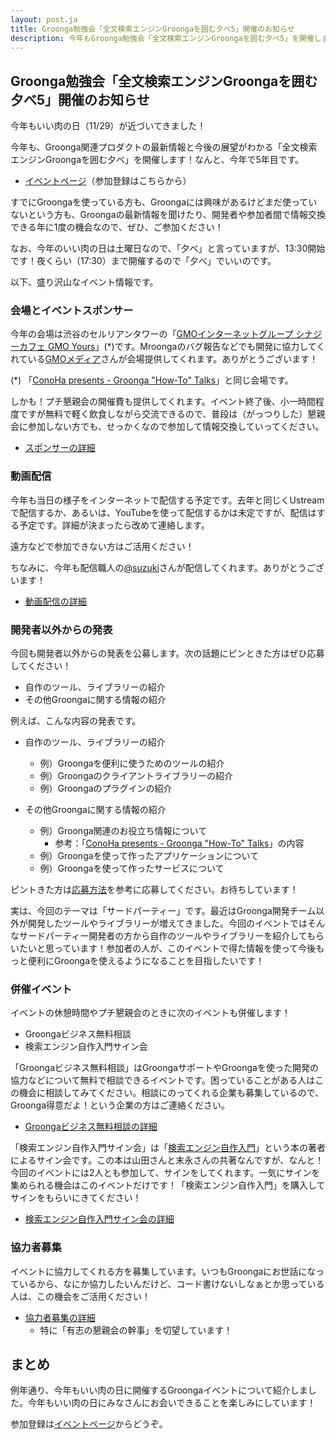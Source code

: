 ```yaml
---
layout: post.ja
title: Groonga勉強会「全文検索エンジンGroongaを囲む夕べ5」開催のお知らせ
description: 今年もGroonga勉強会「全文検索エンジンGroongaを囲む夕べ5」を開催します！
---
```

## Groonga勉強会「全文検索エンジンGroongaを囲む夕べ5」開催のお知らせ

今年もいい肉の日（11/29）が近づいてきました！

今年も、Groonga関連プロダクトの最新情報と今後の展望がわかる「全文検索エンジンGroongaを囲む夕べ」を開催します！なんと、今年で5年目です。

  * [イベントページ](http://groonga.doorkeeper.jp/events/15816)（参加登録はこちらから）

すでにGroongaを使っている方も、Groongaには興味があるけどまだ使っていないという方も、Groongaの最新情報を聞けたり、開発者や参加者間で情報交換できる年に1度の機会なので、ぜひ、ご参加ください！

なお、今年のいい肉の日は土曜日なので、「夕べ」と言っていますが、13:30開始です！夜くらい（17:30）まで開催するので「夕べ」でいいのです。

以下、盛り沢山なイベント情報です。

### 会場とイベントスポンサー

今年の会場は渋谷のセルリアンタワーの「[GMOインターネットグループ シナジーカフェ GMO Yours](http://yours.gmo.jp/)」(*)です。Mroongaのバグ報告などでも開発に協力してくれている[GMOメディア](http://www.gmo-media.jp/)さんが会場提供してくれます。ありがとうございます！

(*) 「[ConoHa presents - Groonga "How-To" Talks](http://groonga.doorkeeper.jp/events/12676)」と同じ会場です。

しかも！プチ懇親会の開催費も提供してくれます。イベント終了後、小一時間程度ですが無料で軽く飲食しながら交流できるので、普段は（がっつりした）懇親会に参加しない方でも、せっかくなので参加して情報交換していってください。

  * [スポンサーの詳細](http://groonga.doorkeeper.jp/events/15816#sponsor)

### 動画配信

今年も当日の様子をインターネットで配信する予定です。去年と同じくUstreamで配信するか、あるいは、YouTubeを使って配信するかは未定ですが、配信はする予定です。詳細が決まったら改めて連絡します。

遠方などで参加できない方はご活用ください！

ちなみに、今年も配信職人の[@suzuki](https://twitter.com/suzuki)さんが配信してくれます。ありがとうございます！

  * [動画配信の詳細](http://groonga.doorkeeper.jp/events/15816#broadcast)

### 開発者以外からの発表

今回も開発者以外からの発表を公募します。次の話題にピンときた方はぜひ応募してください！

  * 自作のツール、ライブラリーの紹介
  * その他Groongaに関する情報の紹介

例えば、こんな内容の発表です。

  * 自作のツール、ライブラリーの紹介
    * 例）Groongaを便利に使うためのツールの紹介
    * 例）Groongaのクライアントライブラリーの紹介
    * 例）Groongaのプラグインの紹介

  * その他Groongaに関する情報の紹介
    * 例）Groonga関連のお役立ち情報について
      * 参考：「[ConoHa presents - Groonga "How-To" Talks](http://groonga.doorkeeper.jp/events/12676)」の内容
    * 例）Groongaを使って作ったアプリケーションについて
    * 例）Groongaを使って作ったサービスについて

ピントきた方は[応募方法](http://groonga.doorkeeper.jp/events/15816#how-to-apply)を参考に応募してください。お待ちしています！

実は、今回のテーマは「サードパーティー」です。最近はGroonga開発チーム以外が開発したツールやライブラリーが増えてきました。今回のイベントではそんなサードパーティー開発者の方から自作のツールやライブラリーを紹介してもらいたいと思っています！参加者の人が、このイベントで得た情報を使って今後もっと便利にGroongaを使えるようになることを目指したいです！

### 併催イベント

イベントの休憩時間やプチ懇親会のときに次のイベントも併催します！

  * Groongaビジネス無料相談
  * 検索エンジン自作入門サイン会

「Groongaビジネス無料相談」はGroongaサポートやGroongaを使った開発の協力などについて無料で相談できるイベントです。困っていることがある人はこの機会に相談してみてください。相談にのってくれる企業も募集しているので、Groonga得意だよ！という企業の方はご連絡ください。

  * [Groongaビジネス無料相談の詳細](http://groonga.doorkeeper.jp/events/15816#consulting)

「検索エンジン自作入門サイン会」は「[検索エンジン自作入門](http://gihyo.jp/book/2014/978-4-7741-6753-4)」という本の著者によるサイン会です。この本は山田さんと末永さんの共著なんですが、なんと！今回のイベントには2人とも参加して、サインをしてくれます。一気にサインを集められる機会はこのイベントだけです！「検索エンジン自作入門」を購入してサインをもらいにきてください！

  * [検索エンジン自作入門サイン会の詳細](http://groonga.doorkeeper.jp/events/15816#signing-event)

### 協力者募集

イベントに協力してくれる方を募集しています。いつもGroongaにお世話になっているから、なにか協力したいんだけど、コード書けないしなぁとか思っている人は、この機会をご活用ください！

  * [協力者募集の詳細](http://groonga.doorkeeper.jp/events/15816#help-us)
    * 特に「有志の懇親会の幹事」を切望しています！

## まとめ

例年通り、今年もいい肉の日に開催するGroongaイベントについて紹介しました。今年もいい肉の日にみなさんにお会いできることを楽しみにしています！

参加登録は[イベントページ](http://groonga.doorkeeper.jp/events/15816)からどうぞ。
